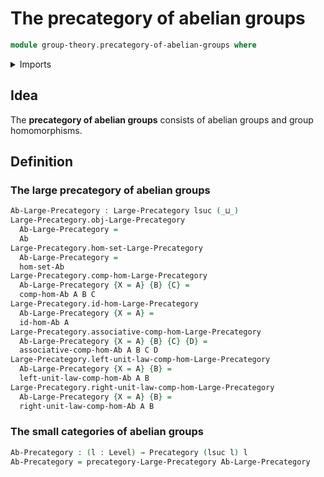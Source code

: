 # The precategory of abelian groups

```agda
module group-theory.precategory-of-abelian-groups where
```

<details><summary>Imports</summary>

```agda
open import category-theory.large-precategories
open import category-theory.precategories

open import foundation.universe-levels

open import group-theory.abelian-groups
open import group-theory.homomorphisms-abelian-groups
```

</details>

## Idea

The **precategory of abelian groups** consists of abelian groups and group
homomorphisms.

## Definition

### The large precategory of abelian groups

```agda
Ab-Large-Precategory : Large-Precategory lsuc (_⊔_)
Large-Precategory.obj-Large-Precategory
  Ab-Large-Precategory =
  Ab
Large-Precategory.hom-set-Large-Precategory
  Ab-Large-Precategory =
  hom-set-Ab
Large-Precategory.comp-hom-Large-Precategory
  Ab-Large-Precategory {X = A} {B} {C} =
  comp-hom-Ab A B C
Large-Precategory.id-hom-Large-Precategory
  Ab-Large-Precategory {X = A} =
  id-hom-Ab A
Large-Precategory.associative-comp-hom-Large-Precategory
  Ab-Large-Precategory {X = A} {B} {C} {D} =
  associative-comp-hom-Ab A B C D
Large-Precategory.left-unit-law-comp-hom-Large-Precategory
  Ab-Large-Precategory {X = A} {B} =
  left-unit-law-comp-hom-Ab A B
Large-Precategory.right-unit-law-comp-hom-Large-Precategory
  Ab-Large-Precategory {X = A} {B} =
  right-unit-law-comp-hom-Ab A B
```

### The small categories of abelian groups

```agda
Ab-Precategory : (l : Level) → Precategory (lsuc l) l
Ab-Precategory = precategory-Large-Precategory Ab-Large-Precategory
```
